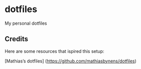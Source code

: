# dotfiles
My personal dotfiles


## Credits 
Here are some resources that ispired this setup:

[Mathias’s dotfiles] (https://github.com/mathiasbynens/dotfiles)
